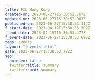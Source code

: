 ```yaml
---
title: FIL Hong Kong
created-on: 2023-06-27T15:30:52.767Z
updated-on: 2023-06-27T15:30:52.963Z
published-on: 2023-06-27T15:30:53.114Z
f_start-date: 2023-04-12T15:30:53.302Z
f_end-date: 2023-04-15T15:30:53.477Z
f_event-date: 2023-06-27T15:30:53.695Z
tags: events
layout: "[events].html"
date: 2023-06-27T15:30:53.782Z
seo:
  noindex: false
  twitter:title: summary
  twitter:card: summary
---
```

